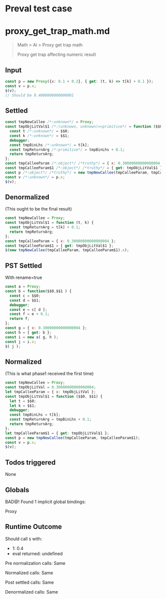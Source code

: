 # Preval test case

# proxy_get_trap_math.md

> Math > Ai > Proxy get trap math
>
> Proxy get trap affecting numeric result

## Input

`````js filename=intro
const p = new Proxy({x: 0.1 + 0.2}, { get: (t, k) => t[k] + 0.1 });
const v = p.x;
$(v);
// Should be 0.4000000000000001
`````


## Settled


`````js filename=intro
const tmpNewCallee /*:unknown*/ = Proxy;
const tmpObjLitVal$1 /*:(unknown, unknown)=>primitive*/ = function ($$0, $$1) {
  const t /*:unknown*/ = $$0;
  const k /*:unknown*/ = $$1;
  debugger;
  const tmpBinLhs /*:unknown*/ = t[k];
  const tmpReturnArg /*:primitive*/ = tmpBinLhs + 0.1;
  return tmpReturnArg;
};
const tmpCalleeParam /*:object*/ /*truthy*/ = { x: 0.30000000000000004 };
const tmpCalleeParam$1 /*:object*/ /*truthy*/ = { get: tmpObjLitVal$1 };
const p /*:object*/ /*truthy*/ = new tmpNewCallee(tmpCalleeParam, tmpCalleeParam$1);
const v /*:unknown*/ = p.x;
$(v);
`````


## Denormalized
(This ought to be the final result)

`````js filename=intro
const tmpNewCallee = Proxy;
const tmpObjLitVal$1 = function (t, k) {
  const tmpReturnArg = t[k] + 0.1;
  return tmpReturnArg;
};
const tmpCalleeParam = { x: 0.30000000000000004 };
const tmpCalleeParam$1 = { get: tmpObjLitVal$1 };
$(new tmpNewCallee(tmpCalleeParam, tmpCalleeParam$1).x);
`````


## PST Settled
With rename=true

`````js filename=intro
const a = Proxy;
const b = function($$0,$$1 ) {
  const c = $$0;
  const d = $$1;
  debugger;
  const e = c[ d ];
  const f = e + 0.1;
  return f;
};
const g = { x: 0.30000000000000004 };
const h = { get: b };
const i = new a( g, h );
const j = i.x;
$( j );
`````


## Normalized
(This is what phase1 received the first time)

`````js filename=intro
const tmpNewCallee = Proxy;
const tmpObjLitVal = 0.30000000000000004;
let tmpCalleeParam = { x: tmpObjLitVal };
const tmpObjLitVal$1 = function ($$0, $$1) {
  let t = $$0;
  let k = $$1;
  debugger;
  const tmpBinLhs = t[k];
  const tmpReturnArg = tmpBinLhs + 0.1;
  return tmpReturnArg;
};
let tmpCalleeParam$1 = { get: tmpObjLitVal$1 };
const p = new tmpNewCallee(tmpCalleeParam, tmpCalleeParam$1);
const v = p.x;
$(v);
`````


## Todos triggered


None


## Globals


BAD@! Found 1 implicit global bindings:

Proxy


## Runtime Outcome


Should call `$` with:
 - 1: 0.4
 - eval returned: undefined

Pre normalization calls: Same

Normalized calls: Same

Post settled calls: Same

Denormalized calls: Same
